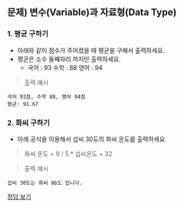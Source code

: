 ## 문제) 변수(Variable)과 자료형(Data Type)

### 1. 평균 구하기
* 아래와 같이 점수가 주어졌을 때 평균을 구해서 출력하세요. 
* 평균은 소수 둘째자리 까지만 출력하세요.
	* 국어 : 93 수학 : 88 영어 : 94 

> 출력 예시 
```
국어 93점, 수학 88, 영어 94점
평균: 91.67
```

### 2. 화씨 구하기 
* 아래 공식을 이용해서 섭씨 30도의 화씨 온도를 출력하세요. 

> 화씨 온도 = 9 / 5 * 섭씨온도 + 32  
  
> 출력 예시 
```
섭씨 30도는 화씨 86도 입니다.
```

[정답 보기](quiz03.c)
